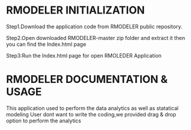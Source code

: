 # RMODELER INITIALIZATION


Step1.Download the application code from RMODELER public repository.




Step2.Open downloaded  RMODELER-master zip folder and extract it then you can find the Index.html page 





Step3:Run the Index.html page for open RMOLEDER Application


# RMODELER DOCUMENTATION & USAGE

This application used to perform the data analytics as well as statatical modeling 
User dont want to write the coding,we provided drag & drop option to perform the analytics
